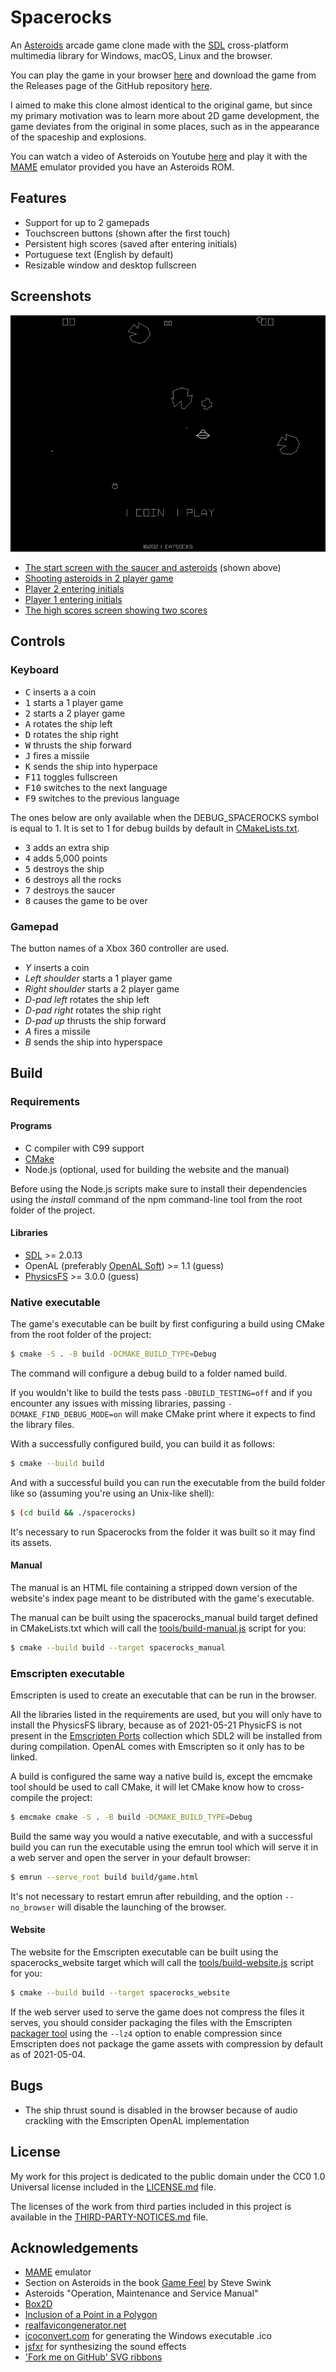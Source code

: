 # Spacerocks

An [Asteroids](https://en.wikipedia.org/wiki/Asteroids_%28video_game%29)
arcade game clone made with the [SDL](https://www.libsdl.org/) cross-platform
multimedia library for Windows, macOS, Linux and the browser.

You can play the game in your browser [here](https://catsocks.github.io/spacerocks-sdl)
and download the game from the Releases page of the GitHub repository
[here](https://github.com/catsocks/spacerocks-sdl/releases).

I aimed to make this clone almost identical to the original game, but since my
primary motivation was to learn more about 2D game development, the game
deviates from the original in some places, such as in the appearance of the
spaceship and explosions.

You can watch a video of Asteroids on Youtube
[here](https://youtu.be/WYSupJ5r2zo) and play it with the
[MAME](https://github.com/mamedev/mame) emulator provided you have an
Asteroids ROM.

## Features

* Support for up to 2 gamepads
* Touchscreen buttons (shown after the first touch)
* Persistent high scores (saved after entering initials)
* Portuguese text (English by default)
* Resizable window and desktop fullscreen

## Screenshots

![Screenshot of the start screen](screenshots/1-start-screen-smaller.png)

* [The start screen with the saucer and asteroids](screenshots/1-start-screen.png) (shown above)
* [Shooting asteroids in 2 player game](screenshots/2-shooting-asteroids.png)
* [Player 2 entering initials](screenshots/3-player-2-entering-initials.png)
* [Player 1 entering initials](screenshots/4-player-1-entering-initials.png)
* [The high scores screen showing two scores](screenshots/5-high-scores.png)

## Controls

### Keyboard

* <kbd>C</kbd> inserts a a coin
* <kbd>1</kbd> starts a 1 player game
* <kbd>2</kbd> starts a 2 player game
* <kbd>A</kbd> rotates the ship left
* <kbd>D</kbd> rotates the ship right
* <kbd>W</kbd> thrusts the ship forward
* <kbd>J</kbd> fires a missile
* <kbd>K</kbd> sends the ship into hyperpace
* <kbd>F11</kbd> toggles fullscreen
* <kbd>F10</kbd> switches to the next language
* <kbd>F9</kbd> switches to the previous language

The ones below are only available when the DEBUG_SPACEROCKS symbol is equal
to 1. It is set to 1 for debug builds by default in
[CMakeLists.txt](CMakeLists.txt).

* <kbd>3</kbd> adds an extra ship
* <kbd>4</kbd> adds 5,000 points
* <kbd>5</kbd> destroys the ship
* <kbd>6</kbd> destroys all the rocks
* <kbd>7</kbd> destroys the saucer
* <kbd>8</kbd> causes the game to be over

### Gamepad

The button names of a Xbox 360 controller are used.

* *_Y_* inserts a coin
* *_Left shoulder_* starts a 1 player game
* *_Right shoulder_* starts a 2 player game
* *_D-pad left_* rotates the ship left
* *_D-pad right_* rotates the ship right
* *_D-pad up_* thrusts the ship forward
* *_A_* fires a missile
* *_B_* sends the ship into hyperspace

## Build

### Requirements

#### Programs

* C compiler with C99 support
* [CMake](https://cmake.org/)
* Node.js (optional, used for building the website and the manual)

Before using the Node.js scripts make sure to install their dependencies using
the _install_ command of the npm command-line tool from the root folder of the
project.

#### Libraries

* [SDL](https://github.com/libsdl-org/SDL) >= 2.0.13
* OpenAL (preferably [OpenAL Soft](https://github.com/kcat/openal-soft)) >= 1.1 (guess)
* [PhysicsFS](https://www.icculus.org/physfs/) >= 3.0.0 (guess)

### Native executable

The game's executable can be built by first configuring a build using CMake
from the root folder of the project:

```sh
$ cmake -S . -B build -DCMAKE_BUILD_TYPE=Debug
```

The command will configure a debug build to a folder named build.

If you wouldn't like to build the tests pass `-DBUILD_TESTING=off` and if you
encounter any issues with missing libraries, passing
`-DCMAKE_FIND_DEBUG_MODE=on` will make CMake print where it expects to find
the library files.

With a successfully configured build, you can build it as follows:

```sh
$ cmake --build build
```

And with a successful build you can run the executable from the build folder
like so (assuming you're using an Unix-like shell):

```sh
$ (cd build && ./spacerocks)
```

It's necessary to run Spacerocks from the folder it was built so it may find its
assets.

#### Manual

The manual is an HTML file containing a stripped down version of the website's
index page meant to be distributed with the game's executable.

The manual can be built using the spacerocks_manual build target defined in
CMakeLists.txt which will call the
[tools/build-manual.js](tools/build-manual.js) script for you:

```sh
$ cmake --build build --target spacerocks_manual
```

### Emscripten executable

Emscripten is used to create an executable that can be run in the browser.

All the libraries listed in the requirements are used, but you will only have to
install the PhysicsFS library, because as of 2021-05-21 PhysicFS is not present
in the
[Emscripten Ports](https://emscripten.org/docs/compiling/Building-Projects.html#emscripten-ports)
collection which SDL2 will be installed from during compilation. OpenAL comes
with Emscripten so it only has to be linked.

A build is configured the same way a native build is, except the emcmake tool
should be used to call CMake, it will let CMake know how to cross-compile the
project:

```sh
$ emcmake cmake -S . -B build -DCMAKE_BUILD_TYPE=Debug
```

Build the same way you would a native executable, and with a
successful build you can run the executable using the emrun tool which will
serve it in a web server and open the server in your default browser:

```sh
$ emrun --serve_root build build/game.html
```

It's not necessary to restart emrun after rebuilding, and the option
`--no_browser` will disable the launching of the browser.

#### Website

The website for the Emscripten executable can be built using the
spacerocks_website target which will call the
[tools/build-website.js](tools/build-website.js) script for you:

```sh
$ cmake --build build --target spacerocks_website
```

If the web server used to serve the game does not compress the files it
serves, you should consider packaging the files with the Emscripten
[packager tool](https://emscripten.org/docs/porting/files/packaging_files.html#packaging-using-the-file-packager-tool)
using the `--lz4` option to enable compression since Emscripten
does not package the game assets with compression by default as of 2021-05-04.

## Bugs

* The ship thrust sound is disabled in the browser because of audio crackling
with the Emscripten OpenAL implementation

## License

My work for this project is dedicated to the public domain under the CC0 1.0
Universal license included in the [LICENSE.md](LICENSE.md) file.

The licenses of the work from third parties included in this
project is available in the [THIRD-PARTY-NOTICES.md](THIRD-PARTY-NOTICES.md)
file.

## Acknowledgements

* [MAME](https://github.com/mamedev/mame) emulator
* Section on Asteroids in the book [Game Feel](http://www.game-feel.com) by Steve Swink
* Asteroids "Operation, Maintenance and Service Manual"
* [Box2D](https://github.com/erincatto/box2d)
* [Inclusion of a Point in a Polygon](http://geomalgorithms.com/a03-_inclusion.html)
* [realfavicongenerator.net](https://realfavicongenerator.net)
* [icoconvert.com](https://icoconvert.com) for generating the Windows executable .ico
* [jsfxr](http://sfxr.me) for synthesizing the sound effects
* ['Fork me on GitHub' SVG ribbons](https://github.com/Usecue/fork-me-on-github-svg-ribbons)
